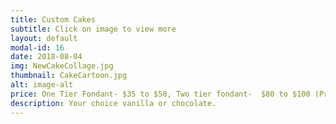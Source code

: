 ```yaml
---
title: Custom Cakes
subtitle: Click on image to view more
layout: default
modal-id: 16
date: 2018-08-04
img: NewCakeCollage.jpg
thumbnail: CakeCartoon.jpg
alt: image-alt
price: One Tier Fondant- $35 to $50, Two tier fondant-  $80 to $100 (Price depends on level of difficulty)
description: Your choice vanilla or chocolate. 
---
```


